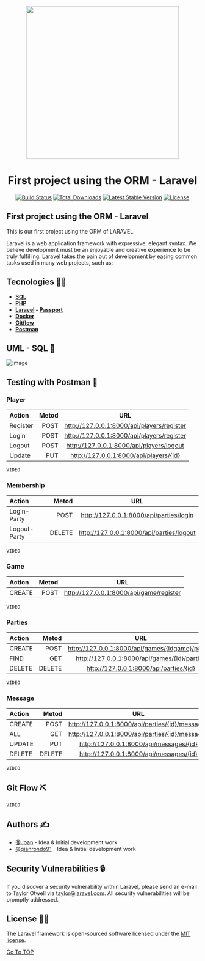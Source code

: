 <p align="center"><a href="https://laravel.com" target="_blank"><img src="https://raw.githubusercontent.com/laravel/art/master/logo-lockup/5%20SVG/2%20CMYK/1%20Full%20Color/laravel-logolockup-cmyk-red.svg" width="400"></a></p>

<h1 align="center"> First project using the ORM - Laravel</h1><a name="TOP"></a>

<p align="center">
<a href="https://travis-ci.org/laravel/framework"><img src="https://travis-ci.org/laravel/framework.svg" alt="Build Status"></a>
<a href="https://packagist.org/packages/laravel/framework"><img src="https://img.shields.io/packagist/dt/laravel/framework" alt="Total Downloads"></a>
<a href="https://packagist.org/packages/laravel/framework"><img src="https://img.shields.io/packagist/v/laravel/framework" alt="Latest Stable Version"></a>
<a href="https://packagist.org/packages/laravel/framework"><img src="https://img.shields.io/packagist/l/laravel/framework" alt="License"></a>
</p>

## First project using the ORM - Laravel

This is our first project using the ORM of LARAVEL.

Laravel is a web application framework with expressive, elegant syntax. We believe development must be an enjoyable and creative experience to be truly fulfilling. Laravel takes the pain out of development by easing common tasks used in many web projects, such as:

## Tecnologies 👨‍💻
- **[SQL](https://www.w3schools.com/sql/)**
- **[PHP](https://www.php.net/manual/es/intro-whatis.php)**
- **[Laravel](https://laravel.com/) - [Passport](https://laravel.com/docs/8.x/passport)**
- **[Docker](https://www.docker.com/)**
- **[Gitflow](https://www.atlassian.com/es/git/tutorials/comparing-workflows/gitflow-workflow)**
- **[Postman](https://www.postman.com/)**

## UML - SQL 📌
![image](https://user-images.githubusercontent.com/56218293/115999078-a7bc5500-a5ea-11eb-9aed-adf1de41247a.png)


## Testing with Postman 🎈 
<h3 style="color">Player</h3>

Action | Metod | URL
| :--- | ---: | :---:
Register | POST | http://127.0.0.1:8000/api/players/register
Login | POST | http://127.0.0.1:8000/api/players/register
Logout | POST | http://127.0.0.1:8000/api/players/logout
Update | PUT | http://127.0.0.1:8000/api/players/{id}

    VIDEO

<h3>Membership</h3>

Action | Metod | URL
| :--- | ---: | :---:
Login-Party | POST | http://127.0.0.1:8000/api/parties/login
Logout-Party | DELETE | http://127.0.0.1:8000/api/parties/logout

    VIDEO  

<h3>Game</h3>
    
Action | Metod | URL
| :--- | ---: | :---:
CREATE | POST | http://127.0.0.1:8000/api/game/register

    VIDEO  

<h3>Parties</h3>

Action | Metod | URL
| :--- | ---: | :---:
CREATE | POST | http://127.0.0.1:8000/api/games/{idgame}/parties
FIND | GET | http://127.0.0.1:8000/api/games/{id}/parties
DELETE | DELETE | http://127.0.0.1:8000/api/parties/{id}

    VIDEO  

<h3>Message</h3>

Action | Metod | URL
| :--- | ---: | :---:
CREATE | POST | http://127.0.0.1:8000/api/parties/{id}/messages
ALL    | GET  | http://127.0.0.1:8000/api/parties/{id}/messages
UPDATE | PUT  | http://127.0.0.1:8000/api/messages/{id}
DELETE | DELETE | http://127.0.0.1:8000/api/messages/{id}

    VIDEO  


## Git Flow ⛏️

    VIDEO  

## Authors <a name = "authors"> ✍️</a>

- [@Joan](https://github.com/joanbatiste) - Idea & Initial development work
- [@gianrondo91](https://github.com/GianRondo91) - Idea & Initial development work

## Security Vulnerabilities 🔒	

If you discover a security vulnerability within Laravel, please send an e-mail to Taylor Otwell via [taylor@laravel.com](mailto:taylor@laravel.com). All security vulnerabilities will be promptly addressed.

## License 👮‍♂️

The Laravel framework is open-sourced software licensed under the [MIT license](https://opensource.org/licenses/MIT).


[Go To TOP](#TOP)